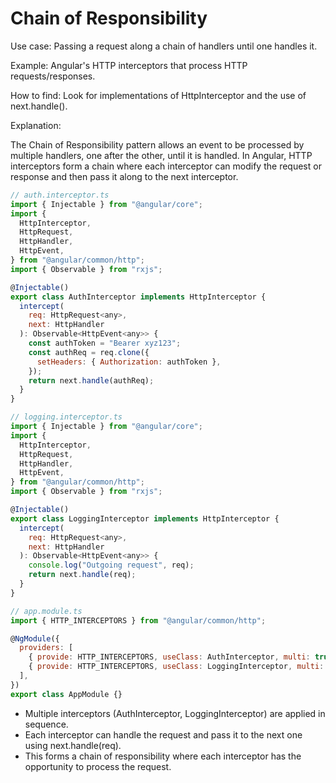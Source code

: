 # Chain of Responsibility

Use case: Passing a request along a chain of handlers until one handles it.

Example: Angular's HTTP interceptors that process HTTP requests/responses.

How to find: Look for implementations of HttpInterceptor and the use of next.handle().

Explanation:

The Chain of Responsibility pattern allows an event to be processed by multiple handlers, one after the other, until it is handled. In Angular, HTTP interceptors form a chain where each interceptor can modify the request or response and then pass it along to the next interceptor.

```js
// auth.interceptor.ts
import { Injectable } from "@angular/core";
import {
  HttpInterceptor,
  HttpRequest,
  HttpHandler,
  HttpEvent,
} from "@angular/common/http";
import { Observable } from "rxjs";

@Injectable()
export class AuthInterceptor implements HttpInterceptor {
  intercept(
    req: HttpRequest<any>,
    next: HttpHandler
  ): Observable<HttpEvent<any>> {
    const authToken = "Bearer xyz123";
    const authReq = req.clone({
      setHeaders: { Authorization: authToken },
    });
    return next.handle(authReq);
  }
}

// logging.interceptor.ts
import { Injectable } from "@angular/core";
import {
  HttpInterceptor,
  HttpRequest,
  HttpHandler,
  HttpEvent,
} from "@angular/common/http";
import { Observable } from "rxjs";

@Injectable()
export class LoggingInterceptor implements HttpInterceptor {
  intercept(
    req: HttpRequest<any>,
    next: HttpHandler
  ): Observable<HttpEvent<any>> {
    console.log("Outgoing request", req);
    return next.handle(req);
  }
}

// app.module.ts
import { HTTP_INTERCEPTORS } from "@angular/common/http";

@NgModule({
  providers: [
    { provide: HTTP_INTERCEPTORS, useClass: AuthInterceptor, multi: true },
    { provide: HTTP_INTERCEPTORS, useClass: LoggingInterceptor, multi: true },
  ],
})
export class AppModule {}
```

- Multiple interceptors (AuthInterceptor, LoggingInterceptor) are applied in sequence.
- Each interceptor can handle the request and pass it to the next one using next.handle(req).
- This forms a chain of responsibility where each interceptor has the opportunity to process the request.
